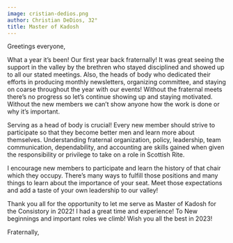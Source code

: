 ```yaml
---
image: cristian-dedios.png
author: Christian DeDios, 32°
title: Master of Kadosh
---
```


Greetings everyone,

What a year it’s been! Our first year back fraternally! It was great seeing the support in the valley by the brethren who stayed disciplined and showed up to all our stated meetings. Also,  the heads of body who dedicated their efforts in producing monthly newsletters, organizing committee, and staying on coarse throughout the year with our events! Without the fraternal meets there’s no progress so let’s continue showing up and staying motivated. Without the new members we can’t show anyone how the work is done or why it’s important. 

Serving as a head of body is crucial! Every new member should strive to participate so that they become better men and learn more about themselves. Understanding fraternal organization, policy, leadership, team communication, dependability, and accounting are skills gained when given the responsibility or privilege to take on a role in Scottish Rite. 

I encourage new members to participate and learn the history of that chair which they occupy. There’s many ways to fulfill those positions and many things to learn about the importance of your seat. Meet those expectations and add a taste of your own leadership to our valley! 

Thank you all for the opportunity to let me serve as Master of Kadosh for the Consistory in 2022! I had a great time and experience! To New beginnings and important roles we climb! Wish you all the best in 2023! 


Fraternally,